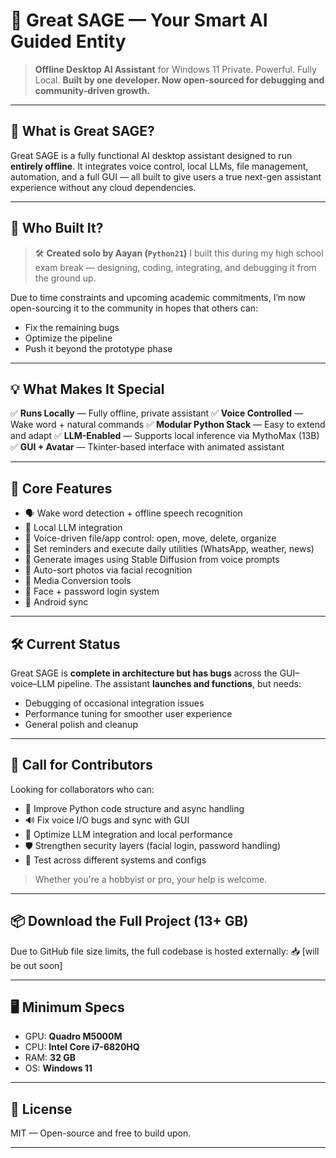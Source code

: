 # 🧠 Great SAGE — Your Smart AI Guided Entity

> **Offline Desktop AI Assistant** for Windows 11
> Private. Powerful. Fully Local.
> **Built by one developer. Now open-sourced for debugging and community-driven growth.**

---

## 🚀 What is Great SAGE?

Great SAGE is a fully functional AI desktop assistant designed to run **entirely offline**. It integrates voice control, local LLMs, file management, automation, and a full GUI — all built to give users a true next-gen assistant experience without any cloud dependencies.

---

## 👤 Who Built It?

> 🛠️ **Created solo by Aayan (`Python21`)**
> I built this during my high school exam break — designing, coding, integrating, and debugging it from the ground up.

Due to time constraints and upcoming academic commitments, I’m now open-sourcing it to the community in hopes that others can:

* Fix the remaining bugs
* Optimize the pipeline
* Push it beyond the prototype phase

---

## 💡 What Makes It Special

✅ **Runs Locally** — Fully offline, private assistant
✅ **Voice Controlled** — Wake word + natural commands
✅ **Modular Python Stack** — Easy to extend and adapt
✅ **LLM-Enabled** — Supports local inference via MythoMax (13B)
✅ **GUI + Avatar** — Tkinter-based interface with animated assistant

---

## 🔧 Core Features

* 🗣️ Wake word detection + offline speech recognition
* 🧠 Local LLM integration 
* 📂 Voice-driven file/app control: open, move, delete, organize
* 📅 Set reminders and execute daily utilities (WhatsApp, weather, news)
* 🎨 Generate images using Stable Diffusion from voice prompts
* 📁 Auto-sort photos via facial recognition 
* 🔄 Media Conversion tools
* 🔐 Face + password login system
* 📱 Android sync

---

## 🛠️ Current Status

Great SAGE is **complete in architecture but has bugs** across the GUI–voice–LLM pipeline.
The assistant **launches and functions**, but needs:

* Debugging of occasional integration issues
* Performance tuning for smoother user experience
* General polish and cleanup

---

## 🤝 Call for Contributors

Looking for collaborators who can:

* 🐍 Improve Python code structure and async handling
* 🔊 Fix voice I/O bugs and sync with GUI
* 🤖 Optimize LLM integration and local performance
* 🛡️ Strengthen security layers (facial login, password handling)
* 🧪 Test across different systems and configs

> Whether you're a hobbyist or pro, your help is welcome.

---

## 📦 Download the Full Project (13+ GB)

Due to GitHub file size limits, the full codebase is hosted externally:
📥 [will be out soon]

---

## 🖥️ Minimum Specs

* GPU: **Quadro M5000M**
* CPU: **Intel Core i7-6820HQ**
* RAM: **32 GB**
* OS: **Windows 11**

---

## 📄 License

MIT — Open-source and free to build upon.

---

